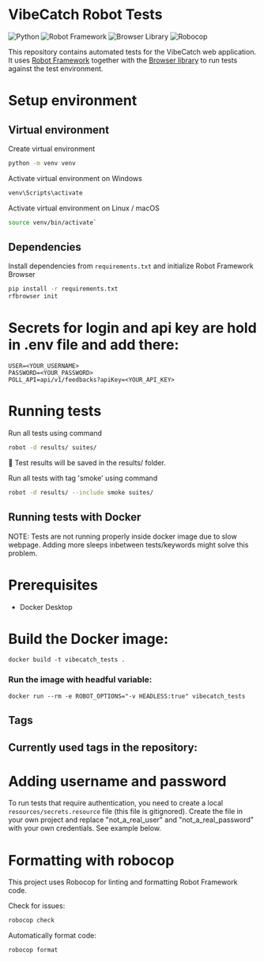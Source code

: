 # VibeCatch Robot Tests

![Python](https://img.shields.io/badge/python-3.10%2B-blue)
![Robot Framework](https://img.shields.io/badge/robot--framework-5.x-green)
![Browser Library](https://img.shields.io/badge/browser--library-latest-orange)
![Robocop](https://img.shields.io/badge/robocop-linter-yellow)

This repository contains automated tests for the VibeCatch web application. It uses [Robot Framework](https://robotframework.org/) together with the [Browser library](https://github.com/MarketSquare/robotframework-browser) to run tests against the test environment. 

# Setup environment
## Virtual environment
Create virtual environment

```bash
python -m venv venv
```

Activate virtual environment on Windows

```bash
venv\Scripts\activate
```
Activate virtual environment on Linux / macOS 
```bash
source venv/bin/activate`
```

## Dependencies
Install dependencies from `requirements.txt` and initialize Robot Framework Browser

```bash
pip install -r requirements.txt
rfbrowser init
```

# Secrets for login and api key are hold in .env file and add there:

```
USER=<YOUR_USERNAME>
PASSWORD=<YOUR_PASSWORD>
POLL_API=api/v1/feedbacks?apiKey=<YOUR_API_KEY>
```

# Running tests

Run all tests using command

```bash
robot -d results/ suites/
```
📂 Test results will be saved in the results/ folder.

Run all tests with tag 'smoke' using command

```bash
robot -d results/ --include smoke suites/
```
## Running tests with Docker

NOTE: Tests are not running properly inside docker image due to slow webpage. Adding more sleeps inbetween tests/keywords might solve this problem. 

# Prerequisites

- Docker Desktop

# Build the Docker image:

```
docker build -t vibecatch_tests .
```

### Run the image with headful variable:

```
docker run --rm -e ROBOT_OPTIONS="-v HEADLESS:true" vibecatch_tests
```

## Tags 
Currently used tags in the repository:
-

# Adding username and password
To run tests that require authentication, you need to create a local `resources/secrets.resource` file (this file is gitignored).
Create the file in your own project and replace "not_a_real_user" and "not_a_real_password" with your own credentials. See example below.

# Formatting with robocop
This project uses Robocop for linting and formatting Robot Framework code.

Check for issues:
```bash
robocop check
```

Automatically format code:
```bash
robocop format
```